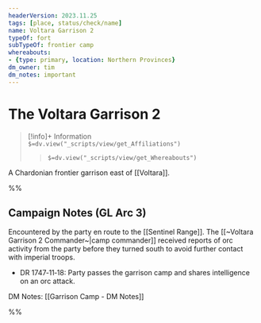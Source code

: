 ```yaml
---
headerVersion: 2023.11.25
tags: [place, status/check/name]
name: Voltara Garrison 2
typeOf: fort
subTypeOf: frontier camp
whereabouts:
- {type: primary, location: Northern Provinces}
dm_owner: tim
dm_notes: important
---
```

# The Voltara Garrison 2
>[!info]+ Information  
> `$=dv.view("_scripts/view/get_Affiliations")`  
>> `$=dv.view("_scripts/view/get_Whereabouts")`

A Chardonian frontier garrison east of [[Voltara]]. 

%%
## Campaign Notes (GL Arc 3)

Encountered by the party en route to the [[Sentinel Range]]. The [[~Voltara Garrison 2 Commander~|camp commander]] received reports of orc activity from the party before they turned south to avoid further contact with imperial troops.


- DR 1747‑11‑18: Party passes the garrison camp and shares intelligence on an orc attack.

DM Notes: [[Garrison Camp - DM Notes]]

%%